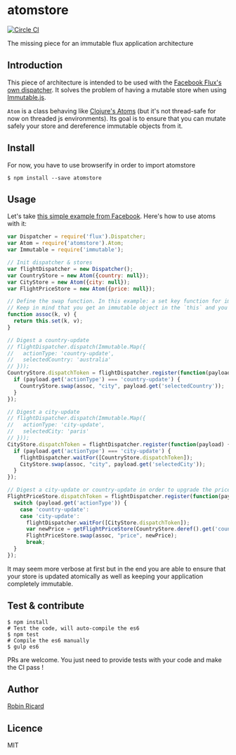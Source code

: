 # atomstore

[![Circle CI](https://circleci.com/gh/rricard/atomstore/tree/master.svg?style=svg)](https://circleci.com/gh/rricard/atomstore/tree/master)

The missing piece for an immutable flux application architecture

## Introduction

This piece of architecture is intended to be used with the [Facebook Flux's](https://github.com/facebook/flux) [own dispatcher](https://github.com/facebook/flux/blob/master/src/Dispatcher.js). It solves the problem of having a mutable store when using [Immutable.js](https://github.com/facebook/immutable-js).

`Atom` is a class behaving like [Clojure's Atoms](http://clojure.org/atoms) (but it's not thread-safe for now on threaded js environments). Its goal is to ensure that you can mutate safely your store and dereference immutable objects from it.

## Install

For now, you have to use browserify in order to import atomstore

```shell
$ npm install --save atomstore
```

## Usage

Let's take [this simple example from Facebook](https://facebook.github.io/flux/docs/dispatcher.html). Here's how to use atoms with it:

```js
var Dispatcher = require('flux').Dispatcher;
var Atom = require('atomstore').Atom;
var Immutable = require('immutable');

// Init dispatcher & stores
var flightDispatcher = new Dispatcher();
var CountryStore = new Atom({country: null});
var CityStore = new Atom({city: null});
var FlightPriceStore = new Atom({price: null});

// Define the swap function. In this example: a set key function for immutable maps.
// Keep in mind that you get an immutable object in the `this` and you have to return an another immutable
function assoc(k, v) {
  return this.set(k, v);
}

// Digest a country-update
// flightDispatcher.dispatch(Immutable.Map({
//   actionType: 'country-update',
//   selectedCountry: 'australia'
// }));
CountryStore.dispatchToken = flightDispatcher.register(function(payload) {
  if (payload.get('actionType') === 'country-update') {
    CountryStore.swap(assoc, "city", payload.get('selectedCountry'));
  }
});

// Digest a city-update
// flightDispatcher.dispatch(Immutable.Map({
//   actionType: 'city-update',
//   selectedCity: 'paris'
// }));
CityStore.dispatchToken = flightDispatcher.register(function(payload) {
  if (payload.get('actionType') === 'city-update') {
    flightDispatcher.waitFor([CountryStore.dispatchToken]);
    CityStore.swap(assoc, "city", payload.get('selectedCity'));
  }
});

// Digest a city-update or country-update in order to upgrade the price
FlightPriceStore.dispatchToken = flightDispatcher.register(function(payload) {
  switch (payload.get('actionType')) {
    case 'country-update':
    case 'city-update':
      flightDispatcher.waitFor([CityStore.dispatchToken]);
      var newPrice = getFlightPriceStore(CountryStore.deref().get('country'), CityStore.deref().get('city'))
      FlightPriceStore.swap(assoc, "price", newPrice);
      break;
  }
});
```

It may seem more verbose at first but in the end you are able to ensure that your store is updated atomically as well as keeping your application completely immutable.

## Test & contribute

```shell
$ npm install
# Test the code, will auto-compile the es6
$ npm test
# Compile the es6 manually
$ gulp es6
```

PRs are welcome. You just need to provide tests with your code and make the CI pass !

## Author

[Robin Ricard](http://www.rricard.me)

## Licence

MIT
